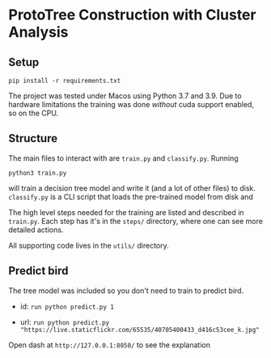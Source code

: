 # ProtoTree Construction with Cluster Analysis

## Setup

`pip install -r requirements.txt`

The project was tested under Macos using Python 3.7 and 3.9. Due to hardware 
limitations the training was done _without_ cuda support enabled, so on the CPU.

## Structure

The main files to interact with are `train.py` and `classify.py`. Running 

```shell
python3 train.py
```

will train a decision tree model and write it (and a lot of other files) to 
disk. `classify.py` is a CLI script that loads the pre-trained model from disk 
and

The high level steps needed for the training are listed and described in 
`train.py`. Each step has it's in the `steps/` directory, where one can see more 
detailed actions.

All supporting code lives in the `utils/` directory.
## Predict bird
The tree model was included so you don't need to train to predict bird.

- id: `run python predict.py 1` 

- url: `run python predict.py "https://live.staticflickr.com/65535/40705400433_d416c53cee_k.jpg"`

Open dash at `http://127.0.0.1:8050/` to see the explanation
